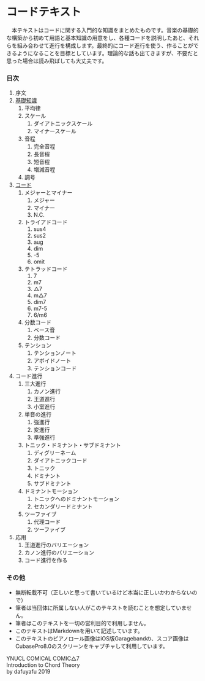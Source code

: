 # コードテキスト
　本テキストはコードに関する入門的な知識をまとめたものです。音楽の基礎的な構築から初めて用語と基本知識の用意をし、各種コードを説明したあと、それらを組み合わせて進行を構成します。最終的にコード進行を使う、作ることができるようになることを目標としています。理論的な話も出てきますが、不要だと思った場合は読み飛ばしても大丈夫です。

### 目次

1. 序文
2. [基礎知識](chord_1-2.md)	
	1. 平均律
	1. スケール
		1. ダイアトニックスケール
		2. マイナースケール
	1. 音程
		1. 完全音程
		2. 長音程
		3. 短音程
		4. 増減音程
	1. 調号
3. [コード](chord_3.md)
	1. メジャーとマイナー
		1. メジャー
		2. マイナー
		3. N.C.
	2. トライアドコード	
		1. sus4
		2. sus2
		3. aug
		4. dim
		5. -5
		6. omit
	3. テトラッドコード
		1. 7
		2. m7
		3. △7
		4. m△7
		5. dim7
		6. m7-5
		7. 6/m6
	4. 分数コード
		1. ベース音
		2. 分数コード
	5. テンション
		1. テンションノート
		1. アボイドノート
		2. テンションコード
3. コード進行
	1. 三大進行
		1. カノン進行
		2. 王道進行
		3. 小室進行
	1. 単音の進行
		1. 強進行
		2. 変進行
		3. 準強進行
	1. トニック・ドミナント・サブドミナント
		1. ディグリーネーム
		2. ダイアトニックコード
		3. トニック
		4. ドミナント
		5. サブドミナント
	1. ドミナントモーション
		1. トニックへのドミナントモーション
		2. セカンダリードミナント
	1. ツーファイブ
		1. 代理コード
		2. ツーファイブ
4. 応用
	1. 王道進行のバリエーション
	1. カノン進行のバリエーション
	1. コード進行を作る

### その他

* 無断転載不可（正しいと思って書いているけど本当に正しいかわからないので）
* 筆者は当団体に所属しない人がこのテキストを読むことを想定していません。
* 筆者はこのテキストを一切の営利目的で利用しません。
* このテキストはMarkdownを用いて記述しています。
* このテキストのピアノロール画像はiOS版Garagebandの、スコア画像はCubasePro8.0のスクリーンをキャプチャして利用しています。

YNUCL COMICAL COMIC△7  
Introduction to Chord Theory  
by dafuyafu 2019

